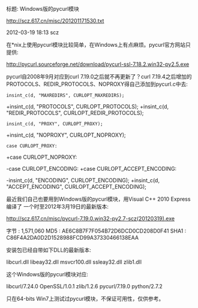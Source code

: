 标题: Windows版的pycurl模块

http://scz.617.cn/misc/201201171530.txt

2012-03-19 18:13 scz

在*nix上使用pycurl模块比较简单，在Windows上有点麻烦。pycurl官方网站只提供:

http://pycurl.sourceforge.net/download/pycurl-ssl-7.18.2.win32-py2.5.exe

pycurl自2008年9月对应到curl 7.19.0之后就不再更新了？curl 7.19.4之后增加的
PROTOCOLS、REDIR_PROTOCOLS、NOPROXY得自己添加到pycurl.c中去:

    insint_c(d, "MAXREDIRS", CURLOPT_MAXREDIRS);
   +insint_c(d, "PROTOCOLS", CURLOPT_PROTOCOLS);
   +insint_c(d, "REDIR_PROTOCOLS", CURLOPT_REDIR_PROTOCOLS);

    insint_c(d, "PROXY", CURLOPT_PROXY);
   +insint_c(d, "NOPROXY", CURLOPT_NOPROXY);

    case CURLOPT_PROXY:
   +case CURLOPT_NOPROXY:

   -case CURLOPT_ENCODING:
   +case CURLOPT_ACCEPT_ENCODING:

   -insint_c(d, "ENCODING", CURLOPT_ENCODING);
   +insint_c(d, "ACCEPT_ENCODING", CURLOPT_ACCEPT_ENCODING);

最近我们自己也要用到Windows版的pycurl模块，用Visual C++ 2010 Express编译了
一个时至2012年3月19日的最新版本:

http://scz.617.cn/misc/pycurl-7.19.0.win32-py2.7-scz(20120319).exe

字节    : 1,571,060
MD5     : AE6C8B7F7F054B72D6DCD0CD208D0F41
SHA1    : C86F4A2DA0D2D1528988FCD99A37330466138EAA

安装包已经自带如下DLL的最新版本:

libcurl.dll
libeay32.dll
msvcr100.dll
ssleay32.dll
zlib1.dll

这个Windows版的pycurl模块对应:

libcurl/7.24.0 OpenSSL/1.0.1 zlib/1.2.6 pycurl/7.19.0 python/2.7.2

只在64-bits Win7上测试过pycurl模块，不保证可用性，仅供参考。
